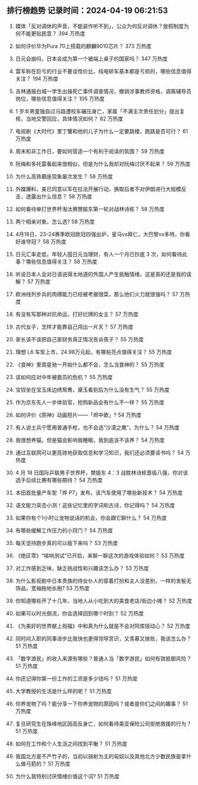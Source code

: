 
## 排行榜趋势 记录时间：2024-04-19 06:21:53
  
  1. 媒体「反对调休的声音，不能装作听不到」，公众为何反对调休？放假制度为何不能更贴民意？ 394 万热度
    
  2. 如何评价华为Pura 70上搭载的麒麟9010芯片？ 373 万热度
    
  3. 日元会崩吗，日本会成为第一个被端上桌子的国家吗？ 347 万热度
    
  4. 雷军称在巨亏的行业不要谈性价比，纯电轿车基本都是亏损的，哪些信息值得关注？ 194 万热度
    
  5. 吉林通报白城一学生出操死亡事件调查情况，撤销涉事教师资格，调离辅导员岗位，哪些信息值得关注？ 105 万热度
    
  6. 1 岁半男童独自过马路遭校车碾压身亡，家属「不满主次责任划分」提出复核，当地交警回应，具体情况如何？ 82 万热度
    
  7. 电视剧《大时代》里丁蟹和他的儿子为什么一定要跳楼，跑路是否可行？ 61 万热度
    
  8. 周末和非工作日，要如何营造一个有利于阅读的氛围？ 59 万热度
    
  9. 阮梅和多托雷看起来很相似，但是为什么我却对阮梅讨厌不起来？ 59 万热度
    
  10. 为什么高铁霸座现象屡次发生？ 58 万热度
    
  11. 外媒爆料，美已同意以军在拉法开展行动，换取后者不对伊朗进行大规模反击，透露出什么信息？ 58 万热度
    
  12. 如何看待单打世界杯淘汰赛樊振东第一轮对战林诗栋？ 58 万热度
    
  13. 两个相亲对象。怎么选? 58 万热度
    
  14. 4月18日，23-24赛季欧冠欧冠四强出炉，皇马vs拜仁，大巴黎vs多特，你看好谁夺冠？ 58 万热度
    
  15. 日元汇率走低，年轻人囤日元当理财，有人一个月已抄底 3 次，如何看待此事？哪些信息值得关注？ 58 万热度
    
  16. 听说日本人会对日语说得太地道的外国人产生抵触情绪，这是真的还是我的误解？ 57 万热度
    
  17. 欧洲线列步兵的肉搏能力已经被考据很菜，那么他们火力就很强吗？ 57 万热度
    
  18. 有没有写那种对抗命运，打好烂牌的女主？ 57 万热度
    
  19. 古代女子，怎样才能靠自己闯出一片天？ 57 万热度
    
  20. 家长该不该把自己家财务真正情况告诉孩子？ 55 万热度
    
  21. 理想 L6 车型上市，24.98万元起，有哪些亮点值得关注？ 55 万热度
    
  22. 《食神》里周星驰一开始什么都不会，怎么当食神的？ 55 万热度
    
  23. 该如何应对中年被裁员的危机？ 55 万热度
    
  24. 宝钗坐在宝玉床边绣鸳鸯，黛玉看到后为什么没有生气？ 55 万热度
    
  25. 作为京东先人一步体验官，抢购新品会有什么不一样？ 55 万热度
    
  26. 如何评价《原神》动画短片——「烬中歌」? 54 万热度
    
  27. 有人说士兵宁愿用普通手枪，也不会选“沙漠之鹰”，为什么？ 54 万热度
    
  28. 我很想养猫，但是猫会影响我睡眠，我到底该不该养？ 54 万热度
    
  29. 通过互联网可以更高效地获取信息和学习知识，我们还必须要读书吗？ 54 万热度
    
  30. 4 月 18 日国际乒联男子世界杯，樊振东 4：3 战胜林诗栋晋级八强，你对该选手后续比赛有哪些期待？ 54 万热度
    
  31. 本田首批量产车型「烨 P7」发布，该汽车使用了哪些新技术？ 54 万热度
    
  32. 语文能力突击小测！这些记忆里的字词和古诗，你记得吗？ 54 万热度
    
  33. 如果你有个1小时让宠物说话的机会，你会跟它聊什么？ 54 万热度
    
  34. 有哪些缓解工作压力的小窍门？ 54 万热度
    
  35. 每天坚持跑步真的可以瘦下来吗？ 53 万热度
    
  36. 《绝区零》“喧响测试”已开启，来聊一聊这次的游戏体验如何？ 53 万热度
    
  37. 对工作感到乏味，缺乏挑战性和兴趣该怎么办？ 53 万热度
    
  38. 为什么影视剧中日本贵族的侍女仆人的穿着打扮和主人没差别，一样的发髻无饰品，宽袖拖地长袍? 53 万热度
    
  39. 你知道哪些开了十几年、当地人从小吃到大的美食老店/街边小摊？ 52 万热度
    
  40. 如果可以时光倒流，你会选择回到哪个时刻？ 52 万热度
    
  41. 《为美好的世界献上祝福》中和真为什么就是不会对阿库娅动心？ 52 万热度
    
  42. 同时间入职的同事进步比我快也更得领导赏识，又羡慕又挫败，我该怎么办？ 51 万热度
    
  43. 「数字游民」的收入来源有哪些？普通人当「数字游民」如何有效抵御风险？ 51 万热度
    
  44. 你还记得你第一份工作的工资是多少钱吗？ 51 万热度
    
  45. 大学教授的生活是什么样的呢？ 51 万热度
    
  46. 你养宠物了吗？能分享一下你养宠物的原因吗？或者是你们之间的趣事？ 51 万热度
    
  47. 复旦研究生在珠峰地区因高反身亡，如何看待美亚保险公司拒绝救援的行为？ 51 万热度
    
  48. 如何在工作和个人生活之间找到平衡？ 51 万热度
    
  49. 我国北方是不产竹子的，当初以骑射为主的匈奴以及其他北方少数民族是拿什么做弓箭的？ 51 万热度
    
  50. 为什么我特别讨厌情绪价值这个词? 51 万热度
    